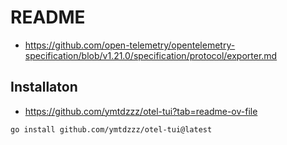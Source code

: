# README

* https://github.com/open-telemetry/opentelemetry-specification/blob/v1.21.0/specification/protocol/exporter.md

## Installaton

* https://github.com/ymtdzzz/otel-tui?tab=readme-ov-file


```bash
go install github.com/ymtdzzz/otel-tui@latest
```